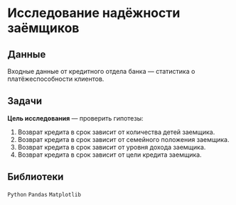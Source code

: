 # Исследование надёжности заёмщиков

## Данные 

Входные данные от кредитного отдела банка — статистика о платёжеспособности клиентов. 

## Задачи 

**Цель исследования** — проверить гипотезы:
1. Возврат кредита в срок зависит от количества детей заемщика.
2. Возврат кредита в срок зависит от семейного положения заемщика.
3. Возврат кредита в срок зависит от уровня дохода заемщика.
4. Возврат кредита в срок зависит от цели кредита заемщика.

## Библиотеки 

`Python` `Pandas` `Matplotlib`

<br>
